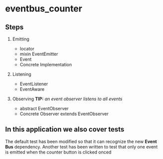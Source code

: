 # eventbus_counter

## Steps
1. Emitting
    - locator
    - mixin EventEmitter
    - Event
    - Concrete Implementation

2. Listening
    - EventListener
    - EventAware

3. Observing
**TIP:**  _an event observer listens to all events_
    - abstract EventObserver
    - Concrete Observer extends EventObserver

## In this application we also cover tests
The default test has been modified so that it can recognize the new **Event Bus** dependency. Another test has been written to test that only one event is emitted when the counter button is clicked onced
